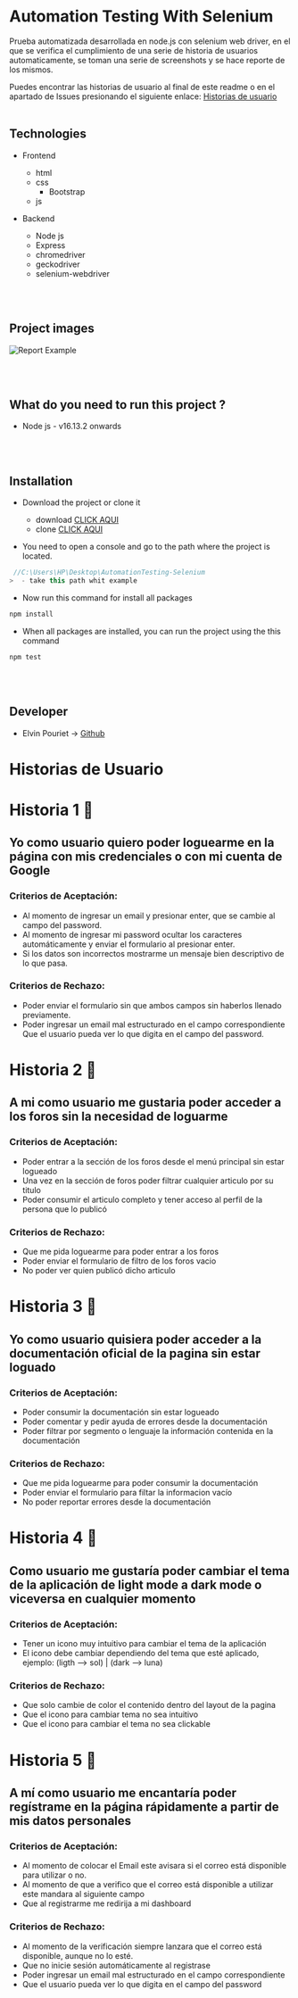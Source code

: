 # Automation Testing With Selenium
Prueba automatizada desarrollada en node.js con selenium web driver, en el que se verifica el cumplimiento de una serie de historia de usuarios automaticamente, se toman una serie de screenshots y se hace reporte de los mismos. 

Puedes encontrar las historias de usuario al final de este readme o en el apartado de Issues presionando el siguiente enlace: [Historias de usuario](https://github.com/elvin013/AutomationTesting-Selenium/issues)
<br><br>
## Technologies 

- Frontend
	- html
  - css
    - Bootstrap
  - js


- Backend
	- Node js
  - Express
  - chromedriver
  - geckodriver
  - selenium-webdriver
  
   <br><br>
 ## Project images
 
 ![Report Example](https://github.com/elvin013/AutomationTesting-Selenium/blob/master/tests/screenshots/report-example.png)

<br><br>
## What do you need to run this project ?

- Node js - v16.13.2 onwards

<br><br>
## Installation

- Download the project or clone it
   - download [CLICK AQUI](https://github.com/elvin013/AutomationTesting-Selenium/archive/refs/heads/main.zip)
   - clone [CLICK AQUI](https://github.com/elvin013/AutomationTesting-Selenium.git)

- You need to open a console and go to the path where the project is located.
```js
 //C:\Users\HP\Desktop\AutomationTesting-Selenium
>  - take this path whit example
```

- Now run this command for install all packages
```cmd
npm install 
```

- When all packages are installed, you can run the project using the this command 
```cmd
npm test
```
<br><br>
## Developer
- Elvin Pouriet -> [Github](https://github.com/elvin013) 

# Historias de Usuario

# Historia 1 🚀
## Yo como usuario quiero poder loguearme en la página con mis credenciales o con mi cuenta de Google

### Criterios de Aceptación: 
- Al momento de ingresar un email y presionar enter, que se cambie al campo del password. 
- Al momento de ingresar mi password ocultar los caracteres automáticamente y enviar el formulario al presionar enter.
-  Si los datos son incorrectos mostrarme un mensaje bien descriptivo de lo que pasa. 

### Criterios de Rechazo:
- Poder enviar el formulario sin que ambos campos sin haberlos llenado previamente.
-  Poder ingresar un email mal estructurado en el campo correspondiente Que el usuario pueda ver lo que digita en el campo del password.

# Historia 2 🚀
## A mi como usuario me gustaria poder acceder a  los foros sin la necesidad de loguarme

### Criterios de Aceptación:
- Poder entrar a la sección de los foros desde el menú principal sin estar logueado
- Una vez en la sección de foros poder filtrar cualquier articulo por su titulo
- Poder consumir el articulo completo y tener acceso al perfil de la persona que lo publicó
### Criterios de Rechazo:
- Que me pida loguearme para poder entrar a los foros
- Poder enviar el formulario de filtro de los foros vacio
- No poder ver quien publicó dicho articulo

# Historia 3 🚀
## Yo como usuario quisiera poder acceder a la documentación oficial de la pagina sin estar loguado

### Criterios de Aceptación:
- Poder consumir la documentación sin estar logueado
- Poder comentar y pedir ayuda de errores desde la documentación
- Poder filtrar por segmento o lenguaje la información contenida en la documentación
### Criterios de Rechazo:
- Que me pida loguearme para poder consumir la documentación
- Poder enviar el formulario para filtar la informacion vacío
- No poder reportar errores desde la documentación

# Historia 4 🚀
## Como usuario me gustaría poder cambiar el tema de la aplicación de light mode a dark mode o viceversa en cualquier momento

### Criterios de Aceptación:
- Tener un icono muy intuitivo para cambiar el tema de la aplicación
- El icono debe cambiar dependiendo del tema que esté aplicado, ejemplo: (ligth --> sol) | (dark --> luna)
### Criterios de Rechazo:
- Que solo cambie de color el contenido dentro del layout de la pagina
- Que el icono para cambiar tema no sea intuitivo
- Que el icono para cambiar el tema no sea clickable

# Historia 5 🚀
## A mí como usuario me encantaría poder regístrame en la página rápidamente a partir de mis datos personales

### Criterios de Aceptación:
- Al momento de colocar el Email este avisara si el correo está disponible para utilizar o no.
- Al momento de que a verifico que el correo está disponible a utilizar este mandara al siguiente campo
- Que al registrarme me redirija a mi dashboard
### Criterios de Rechazo:
- Al momento de la verificación siempre lanzara que el correo está disponible, aunque no lo esté.
- Que no inicie sesión automáticamente al registrase
- Poder ingresar un email mal estructurado en el campo correspondiente
- Que el usuario pueda ver lo que digita en el campo del password
